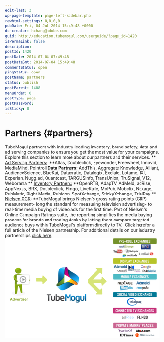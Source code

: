 ```yaml
---
edit-last: 3
wp-page-template: page-left-sidebar.php
rawhtml-settings: 0,0,0,0
pubDate: Fri, 04 Jul 2014 15:49:48 +0000
dc-creator: hchang@adobe.com
guid: http://education.tubemogul.com/userguide/?page_id=1420
isPermaLink: false
description: 
postId: 1420
postDate: 2014-07-04 07:49:48
postDateGmt: 2014-07-04 15:49:48
commentStatus: open
pingStatus: open
postName: partners
status: publish
postParent: 1408
menuOrder: 0
postType: page
postPassword: 
isSticky: 0
---
```


# Partners {#partners}

TubeMogul partners with industry leading inventory, brand safety, data and ad serving companies to ensure you get the most value for your campaigns. Explore this section to learn more about our partners and their services.
** [Ad Serving Partners:](http://www.tubemogul.com/company/partners/ad-serving-and-rich-media/) &nbsp;**Atlas, Doubleclick, Eyewonder, Freewheel, Innovid, MediaMind, Pointroll
[**Data Partners:&nbsp;**](http://www.tubemogul.com/company/partners/data-management/)AddThis, Aggregate Knowledge, Alliant, AudienceScience, BlueKai, Datacratic, Datalogix, Exelate, Lotame, IXI, Experian, Nugg.ad, Quantcast, TARGUSinfo, TransUnion, TruSignal, V12, Weborama
** [Inventory Partners:](http://www.tubemogul.com/company/partners/inventory-suppliers/)&nbsp;**OpenRTB, AdapTV, AdMeld, adRise, AppNexus, BRX, Doubleclick, Flingo, LiveRaile, MoPub, Mobclix, Nexage, PubMatic, Right Media, Rubicon, SpotXchange, StickyXchange, TrialPay
** [Nielsen OCR](http://www.tubemogul.com/company/partners/measurement/):&nbsp;**TubeMogul brings Nielsen's gross rating points (GRP) measurement- long the standard for measuring television advertising- to real-time media buying of video ads for the first time. Part of Nielsen's Online Campaign Ratings suite, the reporting simplifies the media buying process for brands and trading desks by letting them compare targeted audience buys within TubeMogul's platform directly to TV.&nbsp; [Click here](http://www.tubemogul.com/company/blog/2012/03/nielsen-grps-come-to-real-time-video-ad-buying-for-first-time/)for a full article of the Nielsen partnership.
For additional details on&nbsp;our industry partnerships [click here](http://www.tubemogul.com/company/partners/).
[ ![partners](assets/partners-1024x662.png)](assets/partners.png) 